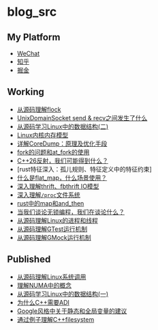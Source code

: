 # blog_src

## My Platform

- [WeChat](https://mp.weixin.qq.com/)
- [知乎](https://www.zhihu.com/creator)
- [掘金](https://juejin.cn/)

## Working

- [从源码理解flock](flock_in_depth.md)
- [UnixDomainSocket send & recv之间发生了什么](what_happened_between_send_and_recv.md)
- [从源码学习Linux中的数据结构(二)](../LinuxLearn/godeep/Things_about_kernel_data_structure_2.md)
- [Linux内核内存模型](../LinuxLearn/godeep/Things_about_kernel_memory_model.md)
- [详解CoreDump：原理及优化手段](../CppLearn/Test_Perf_Debug/debug/Things_about_coredump.md)
- [fork的问题和at_fork的使用](../CppLearn/Basic_Concept/Multi_Process/03_things_about_fork.md)
- [C++26反射，我们可能得到什么？]()
- [rust特征深入：孤儿规则、特征定义中的特征约束]
- [什么是flat_map，什么场景使用？](../CSFundations/data_structure/Map/About_flat_map.md)
- [深入理解thrift、fbthrift IO模型]()
- [深入理解`/proc`文件系统](../LinuxLearn/godeep/proc_fs/Things_about_proc_fs.md)
- [rust中的map和and_then]()
- [当我们谈论无锁编程，我们在谈论什么？](../CppLearn/Basic_Concept/Things_About/Things_about_lock_free.md)
- [从源码理解Linux的进程和线程]()
- [从源码理解GTest运行机制](../CppLearn/Test_Perf_Debug/test/GTest_runtime_through_source_code.md)
- [从源码理解GMock运行机制](../CppLearn/Test_Perf_Debug/test/GMock_runtime_through_source_code.md)

## Published

- [从源码理解Linux系统调用](how_to_define_a_syscall.md)
- [理解NUMA中的概念](../AppFrameThoughts/Computer/011_numa_concept.md)
- [从源码学习Linux中的数据结构(一)](../LinuxLearn/godeep/Things_about_kernel_data_structure_1.md)
- [为什么C++需要ADI](why_cpp_has_ADL.md)
- [Google风格中关于静态和全局变量的建议](../CppLearn/Basic_Concept/Things_About/Static_and_Global_Variables_by_google_sytle_guide.md)
- [通过例子理解C++filesystem](../CppLearn/Topics/Standard_Lib/filesystem_through_examples.md)
